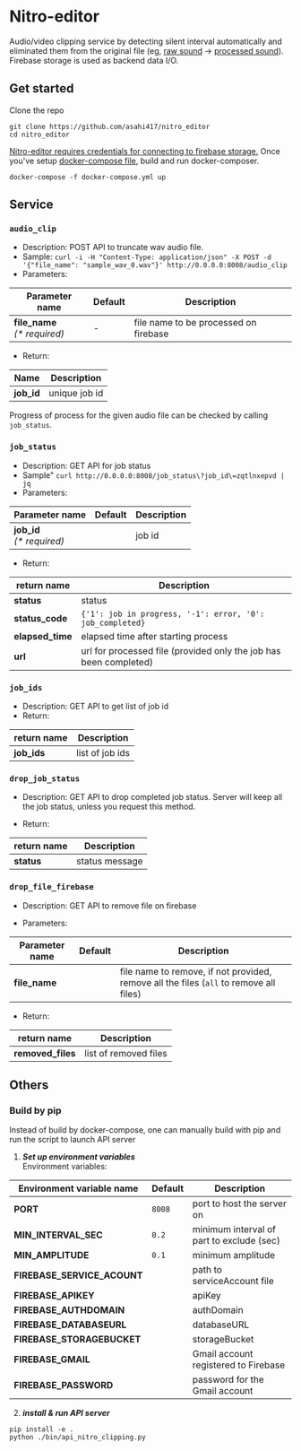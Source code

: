 # Nitro-editor
Audio/video clipping service by detecting silent interval automatically and eliminated them from
the original file (eg, [raw sound](./sample_files/sample_0.wav) -> [processed sound](./sample_files/sample_0_edit.wav)).
Firebase storage is used as backend data I/O.  

## Get started
Clone the repo

```
git clone https://github.com/asahi417/nitro_editor
cd nitro_editor
```

[Nitro-editor requires credentials for connecting to firebase storage.](./FIREBASE.md)
Once you've setup [docker-compose file](./docker-compose.yml), build and run docker-composer.

```
docker-compose -f docker-compose.yml up       
```

## Service
### `audio_clip`
- Description: POST API to truncate wav audio file.
- Sample: `curl -i -H "Content-Type: application/json" -X POST -d '{"file_name": "sample_wav_0.wav"}' http://0.0.0.0:8008/audio_clip`
- Parameters:

| Parameter name                            | Default              | Description                           |
| ----------------------------------------- | -------------------- | ------------------------------------- |
| **file_name**<br />_(\* required)_        |  -                   | file name to be processed on firebase |

- Return:

| Name       | Description                                     |
| ---------- | ----------------------------------------------- |
| **job_id** | unique job id  |

Progress of process for the given audio file can be checked by calling `job_status`. 

### `job_status`
- Description: GET API for job status
- Sample" `curl http://0.0.0.0:8008/job_status\?job_id\=zqtlnxepvd | jq`
- Parameters:

| Parameter name                  | Default | Description                                                                         |
| ------------------------------- | ------- | ----------------------------------------------------------------------------------- |
| **job_id**<br />_(\* required)_ |         | job id |

- Return:

| return name         | Description                                     |
| ------------------- | ----------------------------------------------- |
| **status**          | status |
| **status_code**     | `{'1': job in progress, '-1': error, '0': job_completed}` |
| **elapsed_time**    | elapsed time after starting process |
| **url**             | url for processed file (provided only the job has been completed) |


### `job_ids`
- Description: GET API to get list of job id
- Return:

| return name         | Description     |
| ------------------- | --------------- |
| **job_ids**         | list of job ids |


### `drop_job_status`
- Description: GET API to drop completed job status. Server will keep all the job status, unless you request this method. 

- Return:

| return name         | Description    |
| ------------------- | -------------- |
| **status**          | status message |

### `drop_file_firebase`
- Description: GET API to remove file on firebase 

- Parameters:

| Parameter name   | Default | Description                                                                         |
| ---------------- | ------- | ----------------------------------------------------------------------------------- |
| **file_name**    |         | file name to remove, if not provided, remove all the files (`all` to remove all files) |


- Return:

| return name         | Description           |
| ------------------- | --------------------- |
| **removed_files**   | list of removed files |


## Others
### Build by pip
Instead of build by docker-compose, one can manually build with pip and run the script to launch 
API server

1. ***Set up environment variables***  
Environment variables:

| Environment variable name  | Default | Description                                                                                         |
| -------------------------- | ------- | --------------------------------------------------------------------------------------------------- |
| **PORT**                   | `8008`  | port to host the server on                                                                          |
| **MIN_INTERVAL_SEC**       | `0.2`   | minimum interval of part to exclude (sec) |
| **MIN_AMPLITUDE**          | `0.1`   | minimum amplitude |
| **FIREBASE_SERVICE_ACOUNT**|         | path to serviceAccount file |
| **FIREBASE_APIKEY**        |         | apiKey |
| **FIREBASE_AUTHDOMAIN**    |         | authDomain |
| **FIREBASE_DATABASEURL**   |         | databaseURL |
| **FIREBASE_STORAGEBUCKET** |         | storageBucket |
| **FIREBASE_GMAIL**         |         | Gmail account registered to Firebase |
| **FIREBASE_PASSWORD**      |         | password for the Gmail account |

2. ***install & run API server***    
```
pip install -e .
python ./bin/api_nitro_clipping.py
```
